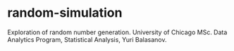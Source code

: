 # random-simulation
Exploration of random number generation. University of Chicago MSc. Data Analytics Program, Statistical Analysis, Yuri Balasanov.
